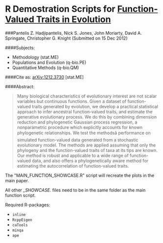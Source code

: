 R Demostration Scripts for [Function-Valued Traits in Evolution](http://arxiv.org/abs/1212.3730)
================================================================================================

###Pantelis Z. Hadjipantelis, Nick S. Jones, John Moriarty, David A. Springate, Christopher G. Knight (Submitted on 15 Dec 2012)

####Subjects: 
* Methodology (stat.ME)
* Populations and Evolution (q-bio.PE)
* Quantitative Methods (q-bio.QM)

####Cite as: [arXiv:1212.3730](http://arxiv.org/abs/1212.3730) [stat.ME]

####Abstract:
> Many biological characteristics of evolutionary interest are not scalar variables but continuous functions. Given a dataset of function-valued traits generated by evolution, we develop a practical statistical approach to infer ancestral function-valued traits, and estimate the generative evolutionary process. We do this by combining dimension reduction and phylogenetic Gaussian process regression, a nonparametric procedure which explicitly accounts for known phylogenetic relationships. We test the methodsâ performance on simulated function-valued data generated from a stochastic evolutionary model. The methods are applied assuming that only the phylogeny and the function-valued traits of taxa at its tips are known. Our method is robust and applicable to a wide range of function-valued data, and also offers a phylogenetically aware method for estimating the autocorrelation of function-valued traits.

The "MAIN_FUNCTION_SHOWCASE.R" script will recreate the plots in the main paper.

All other *_SHOWCASE.* files need to be in the same folder as the main function script.

Required R-packages: 
* `inline`
* `RcppEigen`
* `caTools`
* `minqa`
* `ape`
